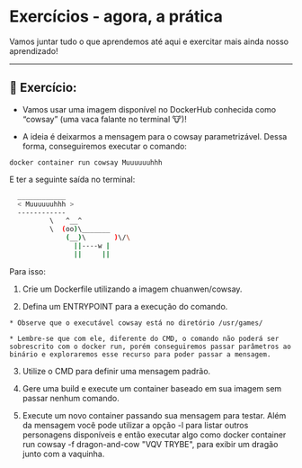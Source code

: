 # Exercícios - agora, a prática

Vamos juntar tudo o que aprendemos até aqui e exercitar mais ainda nosso aprendizado!

---

## 🚀 Exercício:

  * Vamos usar uma imagem disponível no DockerHub conhecida como “cowsay” (uma vaca falante no terminal 🐮)!

  * A ideia é deixarmos a mensagem para o cowsay parametrizável. Dessa forma, conseguiremos executar o comando:

  ```docker container run cowsay Muuuuuuhhh```

  E ter a seguinte saída no terminal:

```bash
  ____________
  < Muuuuuuhhh >
  ------------
          \   ^__^
          \  (oo)\_______
              (__)\       )\/\
                ||----w |
                ||     ||
```

Para isso:

  1. Crie um Dockerfile utilizando a imagem chuanwen/cowsay.

  2. Defina um ENTRYPOINT para a execução do comando.

    * Observe que o executável cowsay está no diretório /usr/games/

    * Lembre-se que com ele, diferente do CMD, o comando não poderá ser sobrescrito com o docker run, porém conseguiremos passar parâmetros ao binário e exploraremos esse recurso para poder passar a mensagem.

  3. Utilize o CMD para definir uma mensagem padrão.

  4. Gere uma build e execute um container baseado em sua imagem sem passar nenhum comando.

  5. Execute um novo container passando sua mensagem para testar. Além da mensagem você pode utilizar a opção -l para listar outros personagens disponíveis e então executar algo como docker container run cowsay -f dragon-and-cow "VQV TRYBE", para exibir um dragão junto com a vaquinha.
